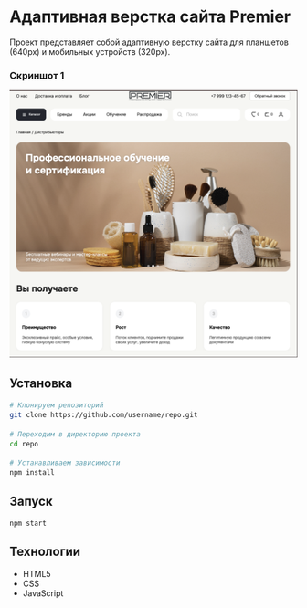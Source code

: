 # Адаптивная верстка сайта Premier

Проект представляет собой адаптивную верстку сайта для планшетов (640px) и мобильных устройств (320px).



### Скриншот 1
![Скриншот 1](screenshot1.png)




## Установка

```bash
# Клонируем репозиторий
git clone https://github.com/username/repo.git

# Переходим в директорию проекта
cd repo

# Устанавливаем зависимости
npm install
```

## Запуск

```bash
npm start
```

## Технологии

- HTML5
- CSS 
- JavaScript


